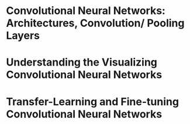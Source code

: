 # Convolutional Neural Networks: Architectures, Convolution/ Pooling Layers







# Understanding the Visualizing Convolutional Neural Networks






# Transfer-Learning and Fine-tuning Convolutional Neural Networks
